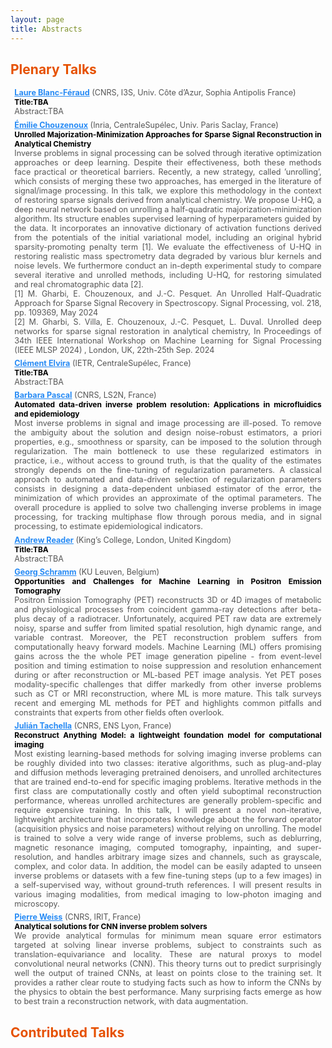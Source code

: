 ```yaml
---
layout: page
title: Abstracts
---
```


<h2 style="color: #e65100;">Plenary Talks</h2>

  <div style="font-size:0.9em; color:#555; text-align:justify; margin:0.5em; padding:0;">
  <a href="https://www.kcl.ac.uk/people/andrew-reader" target="_blank" style="color:#278BF5; font-weight:bold;">Laure Blanc-Féraud</a> (CNRS, I3S, Univ. Côte d’Azur, Sophia Antipolis France)    <br>
  <strong style="color:black;font-size:0.95em;">Title:TBA</strong><br>
  Abstract:TBA
</div>

  
  <div style="font-size:0.9em; color:#555; text-align:justify; margin:0.5em; padding:0;">
  <a href="https://www.kcl.ac.uk/people/andrew-reader" target="_blank" style="color:#278BF5; font-weight:bold;">Émilie Chouzenoux</a> (Inria, CentraleSupélec, Univ. Paris Saclay, France)    <br>
  <strong style="color:black;font-size:0.95em;">Unrolled Majorization-Minimization Approaches for Sparse Signal Reconstruction in Analytical Chemistry</strong><br>
  Inverse problems in signal processing can be solved through iterative optimization approaches or deep learning. Despite their effectiveness, both these methods face practical or theoretical barriers. Recently, a new strategy, called ’unrolling’, which consists of merging these two approaches, has emerged in the literature of signal/image processing. In this talk, we explore this methodology in the context of restoring sparse signals derived from analytical chemistry. We propose U-HQ, a deep neural network based on unrolling a half-quadratic majorization-minimization algorithm. Its structure enables supervised learning of hyperparameters guided by the data. It incorporates an innovative dictionary of activation functions derived from the potentials of the initial variational model, including an original hybrid sparsity-promoting penalty term [1]. We evaluate the effectiveness of U-HQ in restoring realistic mass spectrometry data degraded by various blur kernels and noise levels.  We furthermore conduct an in-depth experimental study to compare several iterative and unrolled methods, including U-HQ, for restoring simulated and real chromatographic data [2].<br>
[1] M. Gharbi, E. Chouzenoux, and J.-C. Pesquet. An Unrolled Half-Quadratic Approach for Sparse Signal Recovery in Spectroscopy. Signal Processing, vol. 218, pp. 109369, May 2024 <br>
[2] M. Gharbi, S. Villa, E. Chouzenoux, J.-C. Pesquet, L. Duval.  Unrolled deep networks for sparse signal restoration in analytical chemistry, In Proceedings of 34th IEEE International Workshop on Machine Learning for Signal Processing (IEEE MLSP 2024) , London, UK, 22th-25th Sep. 2024
</div>

  <div style="font-size:0.9em; color:#555; text-align:justify; margin:0.5em; padding:0;">
  <a href="https://www.kcl.ac.uk/people/andrew-reader" target="_blank" style="color:#278BF5; font-weight:bold;">Clément Elvira</a> (IETR, CentraleSupélec, France)  <br>
  <strong style="color:black;font-size:0.95em;">Title:TBA</strong><br>
  Abstract:TBA
</div>
  
<div style="font-size:0.9em; color:#555; text-align:justify; margin:0.5em; padding:0;">
  <a href="https://bpascal-fr.github.io" target="_blank" style="color:#278BF5; font-weight:bold;">Barbara Pascal</a> (CNRS, LS2N, France) <br>
  <strong style="color:black;font-size:0.95em;">Automated data-driven inverse problem resolution: Applications in microfluidics and epidemiology</strong><br>
  Most inverse problems in signal and image processing are ill-posed.  To remove the ambiguity about the solution and design noise-robust estimators, a priori properties, e.g., smoothness or sparsity,  can be imposed to the solution through regularization. The main bottleneck to use these regularized estimators in practice, i.e., without access to ground truth, is that the quality of the estimates strongly depends on the fine-tuning of regularization parameters. A classical approach to automated and data-driven selection of regularization parameters consists in designing a data-dependent unbiased estimator of the error, the minimization of which provides an approximate of the optimal parameters. The overall procedure is applied to solve two challenging inverse problems in image processing, for tracking multiphase flow through porous media, and in signal processing, to estimate epidemiological indicators.
</div>


<div style="font-size:0.9em; color:#555; text-align:justify; margin:0.5em; padding:0;">
  <a href="https://www.kcl.ac.uk/people/andrew-reader" target="_blank" style="color:#278BF5; font-weight:bold;">Andrew Reader</a> (King’s College, London, United Kingdom) <br>
  <strong style="color:black;font-size:0.95em;">Title:TBA</strong><br>
  Abstract:TBA
</div>

<div style="font-size:0.9em; color:#555; text-align:justify; margin:0.5em; padding:0;">
  <a href="https://gschramm.github.io" target="_blank" style="color:#278BF5; font-weight:bold;">Georg Schramm</a> (KU Leuven, Belgium)<br>
  <strong style="color:black;font-size:0.95em;">Opportunities and Challenges for Machine Learning in Positron Emission Tomography</strong><br>
  Positron Emission Tomography (PET) reconstructs 3D or 4D images of metabolic and physiological processes from coincident gamma-ray detections after beta-plus decay of a radiotracer. Unfortunately, acquired PET raw data are extremely noisy, sparse and suffer from limited spatial resolution, high dynamic range, and variable contrast. Moreover, the PET reconstruction problem suffers from computationally heavy forward models. Machine Learning (ML) offers promising gains across the the whole PET image generation pipeline - from event-level position and timing estimation to noise suppression and resolution enhancement during or after reconstruction or ML-based PET image analysis. Yet PET poses modality-specific challenges that differ markedly from other inverse problems such as CT or MRI reconstruction, where ML is more mature. This talk surveys recent and emerging ML methods for PET and highlights common pitfalls and constraints that experts from other fields often overlook.
</div>

<div style="font-size:0.9em; color:#555; text-align:justify; margin:0.5em; padding:0;">
  <a href="https://tachella.github.io" target="_blank" style="color:#278BF5; font-weight:bold;">Julián Tachella</a> (CNRS, ENS Lyon, France)<br>
  <strong style="color:black;font-size:0.95em;">Reconstruct Anything Model: a lightweight foundation model for computational imaging</strong><br>
  Most existing learning-based methods for solving imaging inverse problems can be roughly divided into two classes: iterative algorithms, such as plug-and-play and diffusion methods leveraging pretrained denoisers, and unrolled architectures that are trained end-to-end for specific imaging problems. Iterative methods in the first class are computationally costly and often yield suboptimal reconstruction performance, whereas unrolled architectures are generally problem-specific and require expensive training. In this talk, I will present a novel non-iterative, lightweight architecture that incorporates knowledge about the forward operator (acquisition physics and noise parameters) without relying on unrolling. The model is trained to solve a very wide range of inverse problems, such as deblurring, magnetic resonance imaging, computed tomography, inpainting, and super-resolution, and handles arbitrary image sizes and channels, such as grayscale, complex, and color data. In addition, the model can be easily adapted to unseen inverse problems or datasets with a few fine-tuning steps (up to a few images) in a self-supervised way, without ground-truth references. I will present results in various imaging modalities, from medical imaging to low-photon imaging and microscopy. 
</div>


  
<div style="font-size:0.9em; color:#555; text-align:justify; margin:0.5em; padding:0;">
  <a href="https://www.math.univ-toulouse.fr/~weiss/index.html" target="_blank" style="color:#278BF5; font-weight:bold;">Pierre Weiss</a> (CNRS, IRIT, France)<br>
  <strong style="color:black;font-size:0.95em;">Analytical solutions for CNN inverse problem solvers</strong><br>
  We provide analytical formulas for minimum mean square error estimators targeted at solving linear inverse problems, subject to constraints such as translation-equivariance and locality. These are natural proxys to model convolutional neural networks (CNN). This theory turns out to predict surprisingly well the output of trained CNNs, at least on points close to the training set. It provides a rather clear route to studying facts such as how to inform the CNNs by the physics to obtain the best performance. Many surprising facts emerge as how to best train a reconstruction network, with data augmentation.
</div>




<h2 style="color: #e65100;">Contributed Talks</h2>
